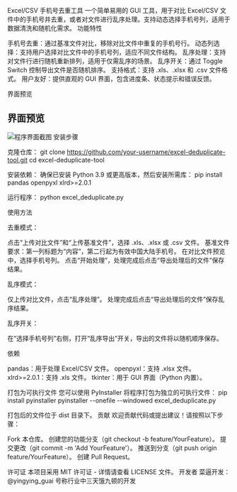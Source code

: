 Excel/CSV 手机号去重工具
一个简单易用的 GUI 工具，用于对比 Excel/CSV 文件中的手机号并去重，或者对文件进行乱序处理。支持动态选择手机号列，适用于数据清洗和随机化需求。
功能特性

手机号去重：通过基准文件对比，移除对比文件中重复的手机号行。
动态列选择：支持用户选择对比文件中的手机号列，适应不同文件结构。
乱序处理：支持对文件行进行随机重新排列，适用于仅需乱序的场景。
乱序开关：通过 Toggle Switch 控制导出文件是否随机排序。
支持格式：支持 .xls、.xlsx 和 .csv 文件格式。
用户友好：提供直观的 GUI 界面，包含进度条、状态提示和错误反馈。

界面预览
## 界面预览

![程序界面截图](images/screenshot.png)
安装步骤

克隆仓库：
git clone https://github.com/your-username/excel-deduplicate-tool.git
cd excel-deduplicate-tool


安装依赖： 确保已安装 Python 3.9 或更高版本，然后安装所需库：
pip install pandas openpyxl xlrd>=2.0.1


运行程序：
python excel_deduplicate.py



使用方法

去重模式：

点击“上传对比文件”和“上传基准文件”，选择 .xls、.xlsx 或 .csv 文件。
基准文件要求：第一列标题为“内容”，第二行起为有效中国大陆手机号。
在对比文件预览中，选择手机号列。
点击“开始处理”，处理完成后点击“导出处理后的文件”保存结果。


乱序模式：

仅上传对比文件，点击“乱序处理”。
处理完成后点击“导出处理后的文件”保存乱序结果。


乱序开关：

在“选择手机号列”右侧，打开“乱序导出”开关，导出的文件将以随机顺序保存。



依赖

pandas：用于处理 Excel/CSV 文件。
openpyxl：支持 .xlsx 文件。
xlrd>=2.0.1：支持 .xls 文件。
tkinter：用于 GUI 界面（Python 内置）。

打包为可执行文件
您可以使用 PyInstaller 将程序打包为独立的可执行文件：
pip install pyinstaller
pyinstaller --onefile --windowed excel_deduplicate.py

打包后的文件位于 dist 目录下。
贡献
欢迎贡献代码或提出建议！请按照以下步骤：

Fork 本仓库。
创建您的功能分支（git checkout -b feature/YourFeature）。
提交更改（git commit -m 'Add YourFeature'）。
推送到分支（git push origin feature/YourFeature）。
创建 Pull Request。

许可证
本项目采用 MIT 许可证 - 详情请查看 LICENSE 文件。
开发者
菜逼开发：@yingying_guai 号称行业中三天饿九顿的开发

